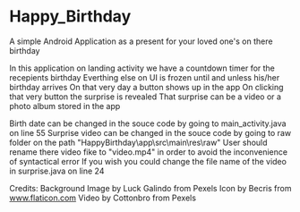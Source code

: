 # Happy_Birthday

A simple Android Application as a present for your loved one's on there birthday

In this application on landing activity we have a countdown timer for the recepients birthday
Everthing else on UI is frozen until and unless his/her birthday arrives 
On that very day a button shows up in the app 
On clicking that very button the surprise is revealed
That surprise can be a video or a photo album stored in the app 

Birth date can be changed in the souce code by going to main_activity.java on line 55
Surprise video can be changed in the souce code by going to raw folder on the path "HappyBirthday\app\src\main\res\raw"
User should rename there video fike to "video.mp4" in order to avoid the inconvenience of syntactical error 
If you wish you could change the file name of the video in surprise.java on line 24

Credits:
Background Image by Luck Galindo from Pexels
Icon by Becris from www.flaticon.com
Video by Cottonbro from Pexels
